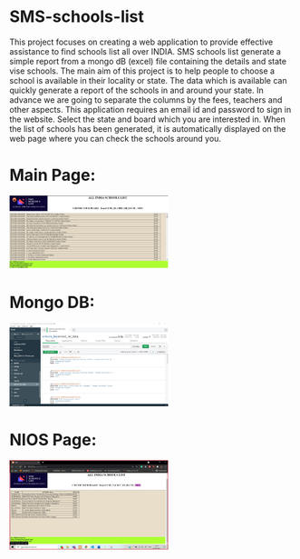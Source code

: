 # SMS-schools-list

This project focuses on creating a web application to provide effective assistance to find schools list all over INDIA. SMS schools list generate a simple report from a mongo dB (excel) file containing the details and state vise schools.
The main aim of this project is to help people to choose a school is available in their locality or state. The data which is available can quickly generate a report of the schools in and around your state. In advance we are going to separate the columns by the fees, teachers and other aspects. This application requires an email id and password to sign in the website. Select the state and board which you are interested in. When the list of schools has been generated, it is automatically displayed on the web page where you can check the schools around you.
# Main Page:
<img src="icse.jpg" width="280px" alt="Screenshot" />

# Mongo DB:
<img src="mongodb.jpg" width="280px" alt="Screenshot" />

# NIOS Page:
<img src="nios.jpg" width="280px" alt="Screenshot" />

